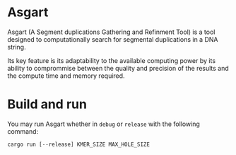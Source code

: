 # Asgart

Asgart (A Segment duplications Gathering and Refinment Tool) is a tool designed to
computationally search for segmental duplications in a DNA string.

Its key feature is its adaptability to the available computing power by its ability
to comprommise between the quality and precision of the results and the compute time
and memory required.

# Build and run

You may run Asgart whether in `debug` or `release` with the following command:

```
cargo run [--release] KMER_SIZE MAX_HOLE_SIZE
```

